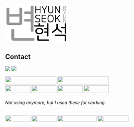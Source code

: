 <img src="img/image1.png" width="200px"></img><br/>
## Contact
<a href="https://hbyun.tistory.com/"><img src="https://t1.daumcdn.net/tistory_admin/static/top/favicon_0630.ico" width="36px"></a>
<a href="mailto:gumyoincirno@gmail.com"><img src="https://ssl.gstatic.com/ui/v1/icons/mail/rfr/gmail.ico" width="36px"></a><br>
<section>
<img src="https://bicon.gumyo.net/api/icon?width=1640&height=250&textColor=%23FFF&text=Typescript&borderRadius=20&icon=ts&bgColor=%23007aFF" height="25px" width="164px" />
<img src="https://bicon.gumyo.net/api/icon?width=1640&height=250&icon=js&text=JavaScript&bgColor=%23EC0&borderRadius=20&textColor=%23000" height="25px" width="164px" />
  </section>
<section>
<img src="https://bicon.gumyo.net/api/icon?width=800&height=250&icon=react&text=React&bgColor=%23AEF&borderRadius=20&textColor=%23000" height="25px" width="80px" />
<img src="https://bicon.gumyo.net/api/icon?width=800&height=250&icon=svelte&text=Svelt&bgColor=%23FCC&borderRadius=20&textColor=%23000" height="25px" width="80px" />
<img src="https://bicon.gumyo.net/api/icon?width=800&height=250&icon=next&text=Next&bgColor=%23777&borderRadius=20&textColor=%23FFF" height="25px" width="80px" />
<img src="https://bicon.gumyo.net/api/icon?width=800&height=250&cIcon=https%3A%2F%2Fimg.gumyo.net%2Fhono-logo.svg&text=Hono&bgColor=%23C55&borderRadius=20&textColor=%23FFF" height="25px" width="80px" />
</section>

###### Not using anymore, but I used these for working.

<section>
<img src="https://bicon.gumyo.net/api/icon?width=800&height=200&icon=java&text=Java&bgColor=%23F5F5F5&borderRadius=20&textColor=%23000" height="20px" width="80px" />
<img src="https://bicon.gumyo.net/api/icon?width=800&height=200&icon=vue&text=Vue&bgColor=%23AFA&borderRadius=20&textColor=%23000" height="20px" width="80px" />
<img src="https://bicon.gumyo.net/api/icon?width=1250&height=200&icon=spring&text=Spring+boot&bgColor=%23DFC&borderRadius=20&textColor=%23000" height="20px" width="125px" />
<img src="https://bicon.gumyo.net/api/icon?width=1000&height=200&icon=express&text=Express&bgColor=%23999&borderRadius=20&textColor=%23FFF" height="20px" width="100px" />
</section>
